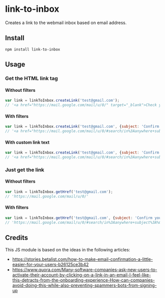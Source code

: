 # link-to-inbox
Creates a link to the webmail inbox based on email address.

## Install
```
npm install link-to-inbox
```

## Usage

### Get the HTML link tag

#### Without filters
```js
var link = linkToInbox.createLink('test@gmail.com');
// '<a href="https://mail.google.com/mail/u/0/" target="_blank">Check your Gmail inbox</a>'
```

#### With filters
```js
var link = linkToInbox.createLink('test@gmail.com', {subject: 'Confirm your account'});
// '<a href="https://mail.google.com/mail/u/0/#search/in%3Aanywhere+subject%3A%Confirm%252520your%252520account%22" target="_blank">Check your Gmail inbox</a>'
```

#### With custom link text
```js
var link = linkToInbox.createLink('test@gmail.com', {subject: 'Confirm your account'}, 'Open in %s');
// '<a href="https://mail.google.com/mail/u/0/#search/in%3Aanywhere+subject%3A%Confirm%252520your%252520account%22" target="_blank">Open in Gmail</a>'
```

### Just get the link

#### Without filters
```js
var link = linkToInbox.getHref('test@gmail.com');
// 'https://mail.google.com/mail/u/0/'
```

#### With filters
```js
var link = linkToInbox.getHref('test@gmail.com', {subject: 'Confirm your account'});
// 'https://mail.google.com/mail/u/0/#search/in%3Aanywhere+subject%3A%Confirm%252520your%252520account%22'
```

## Credits
This JS module is based on the ideas in the following articles:
* https://stories.betalist.com/how-to-make-email-confirmation-a-little-easier-for-your-users-b26125ce3b42
* https://www.quora.com/Many-software-companies-ask-new-users-to-activate-their-account-by-clicking-on-a-link-in-an-email-I-feel-like-this-detracts-from-the-onboarding-experience-How-can-companies-avoid-doing-this-while-also-preventing-spammers-bots-from-signing-up
